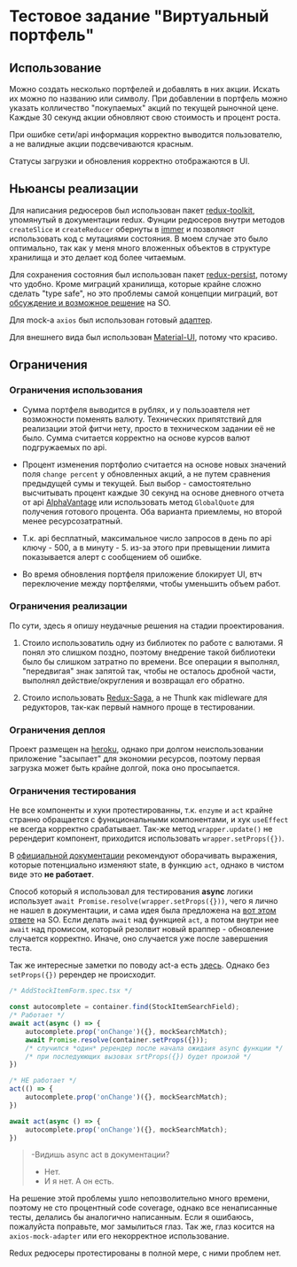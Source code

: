 # Тестовое задание "Виртуальный портфель"

## Использование

Можно создать несколько портфелей и добавлять в них акции. Искать их можно по названию или символу. При добавлении в портфель можно указать колличество "покупаемых" акций по текущей рыночной цене. 
Каждые 30 секунд акции обновляют свою стоимость и процент роста. 

При ошибке сети/api информация корректно выводится пользователю, а не валидные акции подсвечиваются красным.

Статусы загрузки и обновления корректно отображаются в UI.

## Ньюансы реализации
Для написания редюсеров был использован пакет [redux-toolkit](https://redux-toolkit.js.org/), упомянутый в документации redux. Фунции редюсеров внутри методов `createSlice` и `createReducer` обернуты в [immer](https://github.com/immerjs/immer) и позволяют использовать код с мутациями состояния. В моем случае это было оптимально, так как у меня много вложенных объектов в структуре хранилища и это делает код более читаемым.

Для сохранения состояния был использован пакет [redux-persist](https://github.com/rt2zz/redux-persist), потому что удобно. Кроме миграций хранилища, которые крайне сложно сделать "type safe", но это проблемы самой концепции миграций, вот [обсуждение и возможное решение](https://stackoverflow.com/questions/51624096/typescript-typed-redux-persist-migrationmanifest) на SO.

Для mock-а `axios` был использован готовый [адаптер](https://github.com/ctimmerm/axios-mock-adapter). 

Для внешнего вида был использован [Material-UI](https://material-ui.com/), потому что красиво.

## Ограничения
### Ограничения использования

* Сумма портфеля выводится в рублях, и у пользоавтеля нет возможности поменять валюту. Технических припятствий для реализации этой фитчи нету, просто в техническом задании её не было. Сумма считается корректно на основе курсов валют подгружаемых по api.

* Процент изменения портфолио считается на основе новых значений поля `change percent` у обновленных акций, а не путем сравнения предыдущей сумы и текущей. Был выбор - самостоятельно высчитывать процент каждые 30 секунд на основе дневного отчета от api [AlphaVantage](https://www.alphavantage.co/documentation/) или использовать метод `GlobalQuote` для получения готового процента. Оба варианта приемлемы, но второй менее ресурсозатратный.

* Т.к. api бесплатный, максимальное число запросов в день по api ключу - 500, а в минуту - 5. из-за этого при превыщении лимита показывается алерт с сообщением об ошибке.

* Во время обновления портфеля приложение блокирует UI, втч переключение между портфелями, чтобы уменьшить объем работ.

### Ограничения реализации

По сути, здесь я опишу неудачные решения на стадии проектирования. 

1. Стоило использоватиль одну из библиотек по работе с валютами. Я понял это слишком поздно, поэтому внедрение такой библиотеки было бы слишком затратно по времени. Все операции я выполнял, "передвигая" знак запятой так, чтобы не осталось дробной части, выполнял действие/округления и возвращал его обратно.

2. Стоило использовать [Redux-Saga](https://redux-saga.js.org/), а не Thunk как midleware для редукторов, так-как первый намного проще в тестировании.

### Ограничения деплоя

Проект размещен на [heroku](http://investor-test-app.herokuapp.com/), однако при долгом неиспользовании приложение "засыпает" для экономии ресурсов, поэтому первая загрузка может быть крайне долгой, пока оно просыпается.

### Ограничения тестирования

Не все компоненты и хуки протестированны, т.к. `enzyme` и `act` крайне странно обращается с функциональными компонентами, и хук `useEffect` не всегда корректно срабатывает. Так-же метод `wrapper.update()` не ререндерит компонент, приходится использовать `wrapper.setProps({})`.

В [официальной документации](https://reactjs.org/docs/test-utils.html#act) рекомендуют оборачивать выражения, которые потенциально изменяют state, в функцию `act`, однако в чистом виде это **не работает**.

Способ который я использовал для тестирования **async** логики использует `await Promise.resolve(wrapper.setProps({}))`, чего я лично не нашел в документации, и сама идея была предложена на [вот этом ответе](https://stackoverflow.com/questions/57006369/testing-asynchronous-useeffect) на SO. Если делать `await` над функцией `act`, а потом внутри нее `await` над промисом, который резолвит новый враппер - обновление случается корректно. Иначе, оно случается уже после завершения теста.

Так же интересные заметки по поводу act-a есть [здесь](https://github.com/threepointone/react-act-examples/blob/master/sync.md). Однако без `setProps({})` ререндер не происходит. 

```javascript
/* AddStockItemForm.spec.tsx */

const autocomplete = container.find(StockItemSearchField);
/* Работает */
await act(async () => {
    autocomplete.prop('onChange')({}, mockSearchMatch);
    await Promise.resolve(container.setProps({}));
    /* случился *один* ререндер после начала ожидаия async функции */
    /* при последуюющих вызовах srtProps({}) будет произой */
})

/* НЕ работает */
act(() => {
    autocomplete.prop('onChange')({}, mockSearchMatch);
})

await act(async () => {
    autocomplete.prop('onChange')({}, mockSearchMatch);
})
```

> -Видишь async act в документации? 
> - Нет.
> - И я нет. А он есть.

На решение этой проблемы ушло непозволительно много времени, поэтому не сто процентный code coverage, однако все ненаписанные тесты, делались бы аналогично написанным. Если я ошибаюсь, пожалуйста поправьте, мог замылиться глаз. Так же, глаз косится на `axios-mock-adapter` или его некорректное использование.

Redux редюсеры протестированы в полной мере, с ними проблем нет.